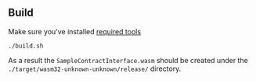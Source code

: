 ﻿## Build
Make sure you've installed [required tools](https://github.com/paritytech/pwasm-tutorial/blob/master/README.md#tutorial-prerequisites)
```
./build.sh
```
As a result the `SampleContractInterface.wasm` should be created under the `./target/wasm32-unknown-unknown/release/` directory.
